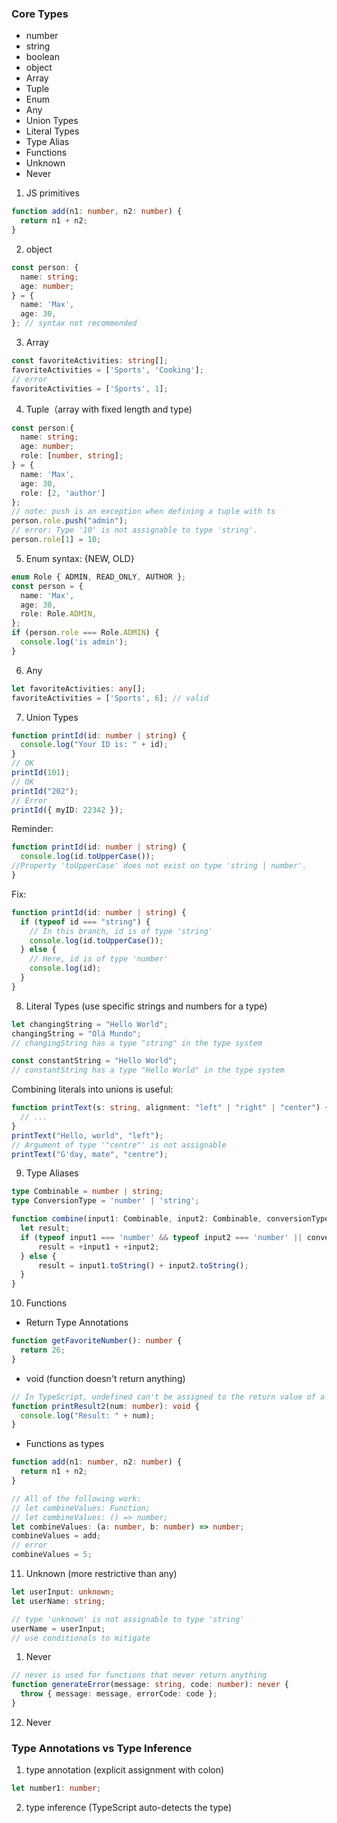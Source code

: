 ### Core Types
- number
- string
- boolean
- object
- Array
- Tuple
- Enum
- Any
- Union Types
- Literal Types
- Type Alias
- Functions
- Unknown
- Never

1. JS primitives
```ts
function add(n1: number, n2: number) {
  return n1 + n2;
}
```

2. object
```ts
const person: {
  name: string;
  age: number;
} = {
  name: 'Max',
  age: 30,
}; // syntax not recommended
```

3. Array
```ts
const favoriteActivities: string[];
favoriteActivities = ['Sports', 'Cooking'];
// error
favoriteActivities = ['Sports', 1]; 
```

4. Tuple（array with fixed length and type)
```ts
const person:{
  name: string;
  age: number;
  role: [number, string];
} = {
  name: 'Max',
  age: 30,
  role: [2, 'author']
};
// note: push is an exception when defining a tuple with ts
person.role.push("admin"); 
// error: Type '10' is not assignable to type 'string'.
person.role[1] = 10;
```

5. Enum
syntax: {NEW, OLD}
```ts
enum Role { ADMIN, READ_ONLY, AUTHOR };
const person = {
  name: 'Max',
  age: 30,
  role: Role.ADMIN,
};
if (person.role === Role.ADMIN) {
  console.log('is admin');
}
```

6. Any
```ts
let favoriteActivities: any[];
favoriteActivities = ['Sports', 6]; // valid
```

7. Union Types

```ts
function printId(id: number | string) {
  console.log("Your ID is: " + id);
}
// OK
printId(101);
// OK
printId("202");
// Error
printId({ myID: 22342 });
```
Reminder:

```ts
function printId(id: number | string) {
  console.log(id.toUpperCase());
//Property 'toUpperCase' does not exist on type 'string | number'.
}
```
Fix:
```ts
function printId(id: number | string) {
  if (typeof id === "string") {
    // In this branch, id is of type 'string'
    console.log(id.toUpperCase());
  } else {
    // Here, id is of type 'number'
    console.log(id);
  }
}
```

8. Literal Types (use specific strings and numbers for a type)
```ts
let changingString = "Hello World";
changingString = "Olá Mundo";
// changingString has a type "string" in the type system

const constantString = "Hello World";
// constantString has a type "Hello World" in the type system
```
Combining literals into unions is useful:
```ts
function printText(s: string, alignment: "left" | "right" | "center") {
  // ...
}
printText("Hello, world", "left");
// Argument of type '"centre"' is not assignable
printText("G'day, mate", "centre");
```

9. Type Aliases
```ts
type Combinable = number | string;
type ConversionType = 'number' | 'string';

function combine(input1: Combinable, input2: Combinable, conversionType: ConversionType){
  let result;
  if (typeof input1 === 'number' && typeof input2 === 'number' || conversionType === 'number') {
      result = +input1 + +input2;
  } else {
      result = input1.toString() + input2.toString();
  }
}
```

10. Functions
- Return Type Annotations
```ts
function getFavoriteNumber(): number {
  return 26;
}
```

- void (function doesn't return anything)
```ts
// In TypeScript, undefined can't be assigned to the return value of a function
function printResult2(num: number): void {
  console.log("Result: " + num);
}
```

- Functions as types
```ts
function add(n1: number, n2: number) {
  return n1 + n2;
}

// All of the following work:
// let combineValues: Function;
// let combineValues: () => number;
let combineValues: (a: number, b: number) => number;
combineValues = add;
// error
combineValues = 5;
```

11. Unknown (more restrictive than any)
```ts
let userInput: unknown;
let userName: string;

// type 'unknown' is not assignable to type 'string'
userName = userInput;
// use conditionals to mitigate
```

1.  Never
```ts
// never is used for functions that never return anything
function generateError(message: string, code: number): never {
  throw { message: message, errorCode: code };
}
```

12. Never

### Type Annotations vs Type Inference

1. type annotation (explicit assignment with colon)
```ts
let number1: number;
```

2. type inference (TypeScript auto-detects the type)


